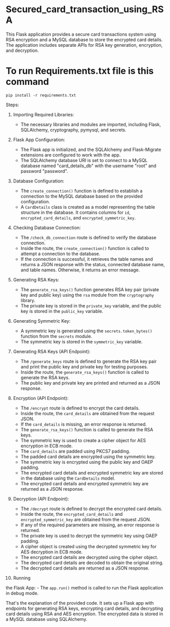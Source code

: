# Secured_card_transaction_using_RSA

 This Flask application provides a secure card transactions system using RSA encryption and a MySQL database to store the encrypted card details. The application includes separate APIs for RSA key generation, encryption, and decryption.

# To run Requirements.txt file is this command

    pip install -r requirements.txt

Steps:

1. Importing Required Libraries:
   - The necessary libraries and modules are imported, including Flask, SQLAlchemy, cryptography, pymysql, and secrets.

2. Flask App Configuration:
   - The Flask app is initialized, and the SQLAlchemy and Flask-Migrate extensions are configured to work with the app.
   - The SQLAlchemy database URI is set to connect to a MySQL database named "card_details_db" with the username "root" and password "password".

3. Database Configuration:
   - The `create_connection()` function is defined to establish a connection to the MySQL database based on the provided configuration.
   - A `CardDetails` class is created as a model representing the table structure in the database. It contains columns for `id`, `encrypted_card_details`, and `encrypted_symmetric_key`.

4. Checking Database Connection:
   - The `/check_db_connection` route is defined to verify the database connection.
   - Inside the route, the `create_connection()` function is called to attempt a connection to the database.
   - If the connection is successful, it retrieves the table names and returns a JSON response with the status, connected database name, and table names. Otherwise, it returns an error message.

5. Generating RSA Keys:
   - The `generate_rsa_keys()` function generates RSA key pair (private key and public key) using the `rsa` module from the `cryptography` library.
   - The private key is stored in the `private_key` variable, and the public key is stored in the `public_key` variable.

6. Generating Symmetric Key:
   - A symmetric key is generated using the `secrets.token_bytes()` function from the `secrets` module.
   - The symmetric key is stored in the `symmetric_key` variable.

7. Generating RSA Keys (API Endpoint):
   - The `/generate_keys` route is defined to generate the RSA key pair and print the public key and private key for testing purposes.
   - Inside the route, the `generate_rsa_keys()` function is called to generate the RSA keys.
   - The public key and private key are printed and returned as a JSON response.

8. Encryption (API Endpoint):
   - The `/encrypt` route is defined to encrypt the card details.
   - Inside the route, the `card_details` are obtained from the request JSON.
   - If the `card_details` is missing, an error response is returned.
   - The `generate_rsa_keys()` function is called to generate the RSA keys.
   - The symmetric key is used to create a cipher object for AES encryption in ECB mode.
   - The `card_details` are padded using PKCS7 padding.
   - The padded card details are encrypted using the symmetric key.
   - The symmetric key is encrypted using the public key and OAEP padding.
   - The encrypted card details and encrypted symmetric key are stored in the database using the `CardDetails` model.
   - The encrypted card details and encrypted symmetric key are returned as a JSON response.

9. Decryption (API Endpoint):
   - The `/decrypt` route is defined to decrypt the encrypted card details.
   - Inside the route, the `encrypted_card_details` and `encrypted_symmetric_key` are obtained from the request JSON.
   - If any of the required parameters are missing, an error response is returned.
   - The private key is used to decrypt the symmetric key using OAEP padding.
   - A cipher object is created using the decrypted symmetric key for AES decryption in ECB mode.
   - The encrypted card details are decrypted using the cipher object.
   - The decrypted card details are decoded to obtain the original string.
   - The decrypted card details are returned as a JSON response.

10. Running

 the Flask App:
    - The `app.run()` method is called to run the Flask application in debug mode.

That's the explanation of the provided code. It sets up a Flask app with endpoints for generating RSA keys, encrypting card details, and decrypting card details using RSA and AES encryption. The encrypted data is stored in a MySQL database using SQLAlchemy.